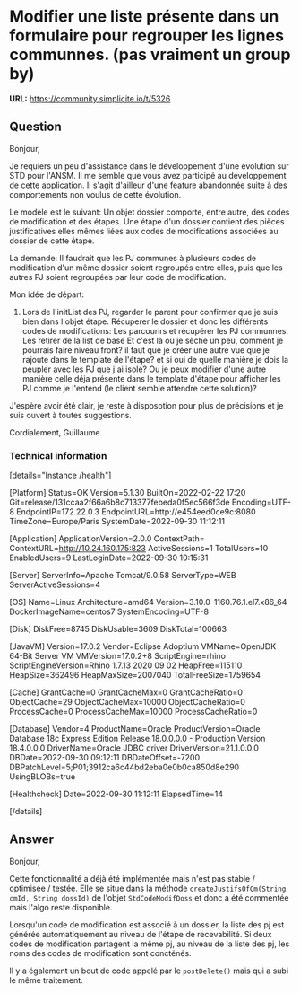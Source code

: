 # Modifier une liste présente dans un formulaire pour regrouper les lignes communnes. (pas vraiment un group by)

**URL:** https://community.simplicite.io/t/5326

## Question
Bonjour,

Je requiers un peu d'assistance dans le développement d'une évolution sur STD pour l'ANSM.
Il me semble que vous avez participé au développement de cette application.
Il s'agit d'ailleur d'une feature abandonnée suite à des comportements non voulus de cette évolution.

Le modèle est le suivant:
Un objet dossier comporte, entre autre, des codes de modification et des étapes.
Une étape d'un dossier contient des pièces justificatives elles mêmes liées aux codes de modifications associées au dossier de cette étape.

La demande:
Il faudrait que les PJ communes à plusieurs codes de modification d'un même dossier soient regroupés entre elles, puis que les autres PJ soient regroupées par leur code de modification.

Mon idée de départ:

1. Lors de l'initList des PJ, regarder le parent pour confirmer que je suis bien dans l'objet étape.
Récuperer le dossier et donc les différents  codes de modifications:
   Les parcourirs et récupérer les PJ communnes.
   Les retirer de la list de base
Et c'est là ou je sèche un peu, comment je pourrais faire niveau front? il faut que je créer une autre vue que je rajoute dans le template de l'étape? et si oui de quelle manière je dois la peupler avec les PJ que j'ai isolé? Ou je peux modifier d'une autre manière celle déja présente dans le template d'étape pour afficher les PJ comme je l'entend (le client semble attendre cette solution)?

J'espère avoir été clair, je reste à disposotion pour plus de précisions et je suis ouvert à toutes suggestions.

Cordialement,
Guillaume.

### Technical information

[details="Instance /health"]

[Platform]
Status=OK
Version=5.1.30
BuiltOn=2022-02-22 17:20
Git=release/131ccaa2f66a6b8c713377febeda0f5ec566f3de
Encoding=UTF-8
EndpointIP=172.22.0.3
EndpointURL=http://e454eed0ce9c:8080
TimeZone=Europe/Paris
SystemDate=2022-09-30 11:12:11

[Application]
ApplicationVersion=2.0.0
ContextPath=
ContextURL=http://10.24.160.175:823
ActiveSessions=1
TotalUsers=10
EnabledUsers=9
LastLoginDate=2022-09-30 10:15:31

[Server]
ServerInfo=Apache Tomcat/9.0.58
ServerType=WEB
ServerActiveSessions=4

[OS]
Name=Linux
Architecture=amd64
Version=3.10.0-1160.76.1.el7.x86_64
DockerImageName=centos7
SystemEncoding=UTF-8

[Disk]
DiskFree=8745
DiskUsable=3609
DiskTotal=100663

[JavaVM]
Version=17.0.2
Vendor=Eclipse Adoptium
VMName=OpenJDK 64-Bit Server VM
VMVersion=17.0.2+8
ScriptEngine=rhino
ScriptEngineVersion=Rhino 1.7.13 2020 09 02
HeapFree=115110
HeapSize=362496
HeapMaxSize=2007040
TotalFreeSize=1759654

[Cache]
GrantCache=0
GrantCacheMax=0
GrantCacheRatio=0
ObjectCache=29
ObjectCacheMax=10000
ObjectCacheRatio=0
ProcessCache=0
ProcessCacheMax=10000
ProcessCacheRatio=0

[Database]
Vendor=4
ProductName=Oracle
ProductVersion=Oracle Database 18c Express Edition Release 18.0.0.0.0 - Production
Version 18.4.0.0.0
DriverName=Oracle JDBC driver
DriverVersion=21.1.0.0.0
DBDate=2022-09-30 09:12:11
DBDateOffset=-7200
DBPatchLevel=5;P01;3912ca6c44bd2eba0e0b0ca850d8e290
UsingBLOBs=true

[Healthcheck]
Date=2022-09-30 11:12:11
ElapsedTime=14


[/details]

## Answer
Bonjour, 

Cette fonctionnalité a déjà été implémentée mais n'est pas stable / optimisée / testée.
Elle se situe dans la méthode `createJustifsOfCm(String cmId, String dossId)` de l'objet `StdCodeModifDoss` et donc a été commentée mais l'algo reste disponible.

Lorsqu'un code de modification est associé à un dossier, la liste des pj est générée automatiquement au niveau de l'étape de recevabilité. Si deux codes de modification partagent la même pj, au niveau de la liste des pj, les noms des codes de modification sont concténés. 

Il y a également un bout de code appelé par le `postDelete()` mais qui a subi le même traitement.
